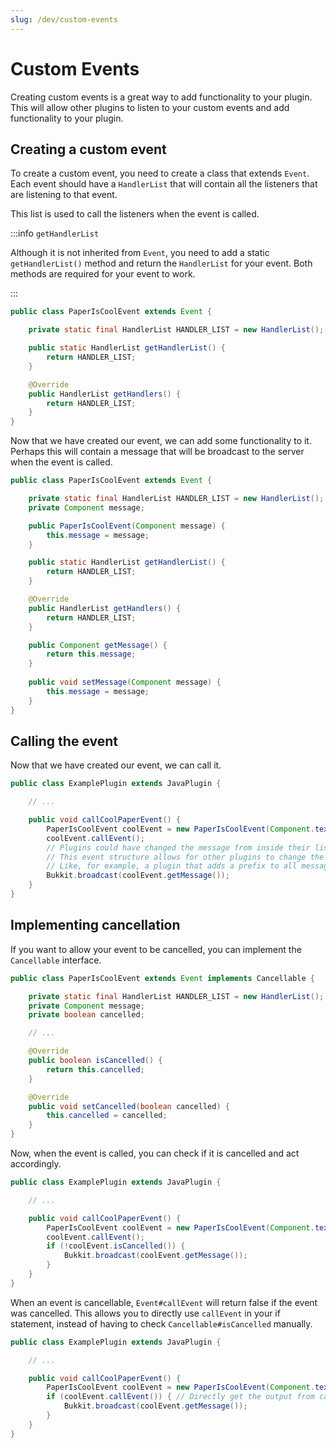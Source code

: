 ```yaml
---
slug: /dev/custom-events
---
```


# Custom Events

Creating custom events is a great way to add functionality to your plugin. 
This will allow other plugins to listen to your custom events and add functionality to your plugin.

## Creating a custom event

To create a custom event, you need to create a class that extends `Event`. Each event should have a `HandlerList` that will contain all the listeners that are listening to that event.

This list is used to call the listeners when the event is called.

:::info `getHandlerList`

Although it is not inherited from `Event`, you need to add a static `getHandlerList()` method and return the `HandlerList` for your event.
Both methods are required for your event to work.

:::

```java title="PaperIsCoolEvent.java"
public class PaperIsCoolEvent extends Event {

    private static final HandlerList HANDLER_LIST = new HandlerList();

    public static HandlerList getHandlerList() {
        return HANDLER_LIST;
    }

    @Override
    public HandlerList getHandlers() {
        return HANDLER_LIST;
    }
}
```

Now that we have created our event, we can add some functionality to it. 
Perhaps this will contain a message that will be broadcast to the server when the event is called.

```java title="PaperIsCoolEvent.java"
public class PaperIsCoolEvent extends Event {

    private static final HandlerList HANDLER_LIST = new HandlerList();
    private Component message;

    public PaperIsCoolEvent(Component message) {
        this.message = message;
    }

    public static HandlerList getHandlerList() {
        return HANDLER_LIST;
    }

    @Override
    public HandlerList getHandlers() {
        return HANDLER_LIST;
    }

    public Component getMessage() {
        return this.message;
    }
    
    public void setMessage(Component message) {
        this.message = message;
    }
}
```

## Calling the event

Now that we have created our event, we can call it.

```java title="ExamplePlugin.java"
public class ExamplePlugin extends JavaPlugin {

    // ...

    public void callCoolPaperEvent() {
        PaperIsCoolEvent coolEvent = new PaperIsCoolEvent(Component.text("Paper is cool!"));
        coolEvent.callEvent();
        // Plugins could have changed the message from inside their listeners here. So we need to get the message again.
        // This event structure allows for other plugins to change the message to their taste. 
        // Like, for example, a plugin that adds a prefix to all messages.
        Bukkit.broadcast(coolEvent.getMessage());
    }
}
```

## Implementing cancellation

If you want to allow your event to be cancelled, you can implement the `Cancellable` interface.

```java title="PaperIsCoolEvent.java"
public class PaperIsCoolEvent extends Event implements Cancellable {

    private static final HandlerList HANDLER_LIST = new HandlerList();
    private Component message;
    private boolean cancelled;

    // ...

    @Override
    public boolean isCancelled() {
        return this.cancelled;
    }

    @Override
    public void setCancelled(boolean cancelled) {
        this.cancelled = cancelled;
    }
}
```

Now, when the event is called, you can check if it is cancelled and act accordingly.

```java title="ExamplePlugin.java"
public class ExamplePlugin extends JavaPlugin {

    // ...

    public void callCoolPaperEvent() {
        PaperIsCoolEvent coolEvent = new PaperIsCoolEvent(Component.text("Paper is cool!"));
        coolEvent.callEvent();
        if (!coolEvent.isCancelled()) {
            Bukkit.broadcast(coolEvent.getMessage());
        }
    }
}
```

When an event is cancellable, `Event#callEvent` will return false if the event was cancelled. This allows you to directly use `callEvent`
in your if statement, instead of having to check `Cancellable#isCancelled` manually.

```java title="ExamplePlugin.java"
public class ExamplePlugin extends JavaPlugin {

    // ...

    public void callCoolPaperEvent() {
        PaperIsCoolEvent coolEvent = new PaperIsCoolEvent(Component.text("Paper is cool!"));
        if (coolEvent.callEvent()) { // Directly get the output from callEvent
            Bukkit.broadcast(coolEvent.getMessage());
        }
    }
}
```
